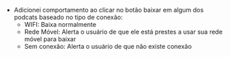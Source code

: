 - Adicionei comportamento ao clicar no botão baixar em algum dos podcats baseado no tipo de conexão:
	-	WIFI: Baixa normalmente
	- 	Rede Móvel: Alerta o usuário de que ele está prestes a usar sua rede móvel para baixar
	- 	Sem conexão: Alerta o usuário de que não existe conexão
